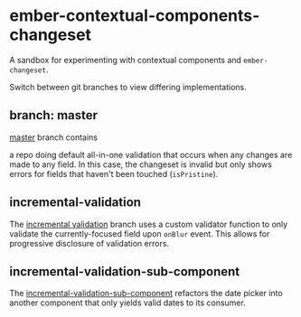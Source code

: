 # ember-contextual-components-changeset 

A sandbox for experimenting with contextual components and `ember-changeset`.

Switch between git branches to view differing implementations.

## branch: master

[master](https://github.com/0xadada/ember-contextual-components-changeset/tree/master) branch contains

a repo doing default all-in-one validation that occurs when any changes are made
to any field. In this case, the changeset is invalid
but only shows errors for fields that haven't been touched (`isPristine`).

## incremental-validation

The [incremental
validation](https://github.com/0xadada/ember-contextual-components-changeset/tree/incremental-validation)
branch uses a custom validator function to only validate the currently-focused
field upon `onBlur` event. This allows for progressive disclosure of validation
errors.

## incremental-validation-sub-component

The [incremental-validation-sub-component](https://github.com/0xadada/ember-contextual-components-changeset/tree/incremental-validation-sub-component)
refactors the date picker into another component that only yields valid dates to
its consumer.

